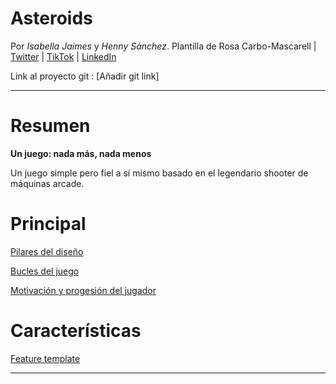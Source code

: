 # Asteroids

Por *Isabella Jaimes* y *Henny Sánchez*. Plantilla de Rosa Carbo-Mascarell | [Twitter](https://twitter.com/moreelen) | [TikTok](https://www.tiktok.com/@moreelen) | [LinkedIn](https://www.linkedin.com/in/moreelen/)

Link al proyecto git : [Añadir git link]

---

# Resumen

**Un juego: nada más, nada menos**

Un juego simple pero fiel a sí mismo basado en el legendario shooter de máquinas arcade.


# Principal

[Pilares del diseño](https://www.notion.so/Pilares-del-dise-o-fffeb17e279c81cd81a9cda5016a11ce?pvs=21)

[Bucles del juego](https://www.notion.so/Bucles-del-juego-fffeb17e279c81948102f8ac3015675d?pvs=21)

[Motivación y progesión del jugador](https://www.notion.so/Motivaci-n-y-progesi-n-del-jugador-fffeb17e279c817b81eef7ed049f2ee8?pvs=21)

# Características

[Feature template](https://www.notion.so/Feature-template-fffeb17e279c8105ae14f9a0b55a0c7f?pvs=21)

---
